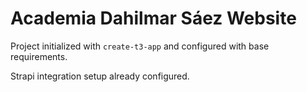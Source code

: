 # Academia Dahilmar Sáez Website

Project initialized with `create-t3-app` and configured with base requirements.

Strapi integration setup already configured.
